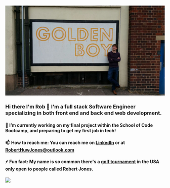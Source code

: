 
![alt text](https://github.com/RobertHJones/RobertHJones/blob/main/Golden.jpg?raw=true)

### Hi there I'm Rob 👋 I'm a full stack Software Engineer specializing in both front end and back end web development.



#### 🔭 I’m currently working on my final project within the School of Code Bootcamp, and preparing to get my first job in tech!

#### 📫 How to reach me: You can reach me on [LinkedIn](https://www.linkedin.com/in/robert-jones-711bb489/) or at RobertHuwJones@outlook.com

#### ⚡ Fun fact: My name is so common there's a [golf tournament](https://en.wikipedia.org/wiki/Bobby_Jones_Open) in the USA only open to people called Robert Jones.

![](https://www.codewars.com/users/Radar%20Rush/badges/large)

<!--
**RobertHJones/RobertHJones** is a ✨ _special_ ✨ repository because its `README.md` (this file) appears on your GitHub profile.

Here are some ideas to get you started:

- 🌱 I’m currently learning more about Python, TypeScript, Docker, MongoDB and AWS.
- 👯 I’m looking to collaborate on ...
- 🤔 I’m looking for help with ...
- 💬 Ask me about ...
Include personal portfolio once it's more finished
- 😄 Pronouns: ...
- ⚡ Fun fact: My name is so common there's a [golf tournament] (https://en.wikipedia.org/wiki/Bobby_Jones_Open) in USA only open to people called Robert Jones
-->
